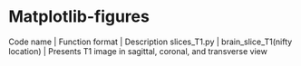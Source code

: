 # Matplotlib-figures

Code name | Function format | Description
slices_T1.py | brain_slice_T1(nifty location) | Presents T1 image in sagittal, coronal, and transverse view
